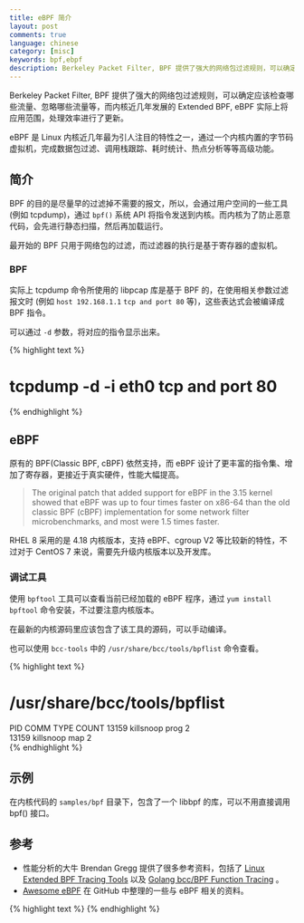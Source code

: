 ```yaml
---
title: eBPF 简介
layout: post
comments: true
language: chinese
category: [misc]
keywords: bpf,ebpf
description: Berkeley Packet Filter, BPF 提供了强大的网络包过滤规则，可以确定应该检查哪些流量、忽略哪些流量等，而内核近几年发展的 Extended BPF, eBPF 实际上将应用范围，处理效率进行了更新。eBPF 是 Linux 内核近几年最为引人注目的特性之一，通过一个内核内置的字节码虚拟机，完成数据包过滤、调用栈跟踪、耗时统计、热点分析等等高级功能。
---
```


Berkeley Packet Filter, BPF 提供了强大的网络包过滤规则，可以确定应该检查哪些流量、忽略哪些流量等，而内核近几年发展的 Extended BPF, eBPF 实际上将应用范围，处理效率进行了更新。

eBPF 是 Linux 内核近几年最为引人注目的特性之一，通过一个内核内置的字节码虚拟机，完成数据包过滤、调用栈跟踪、耗时统计、热点分析等等高级功能。

<!-- more -->

## 简介

BPF 的目的是尽量早的过滤掉不需要的报文，所以，会通过用户空间的一些工具 (例如 tcpdump)，通过 `bpf()` 系统 API 将指令发送到内核。而内核为了防止恶意代码，会先进行静态扫描，然后再加载运行。

最开始的 BPF 只用于网络包的过滤，而过滤器的执行是基于寄存器的虚拟机。

### BPF

实际上 tcpdump 命令所使用的 libpcap 库是基于 BPF 的，在使用相关参数过滤报文时 (例如 `host 192.168.1.1` `tcp and port 80` 等)，这些表达式会被编译成 BPF 指令。

可以通过 `-d` 参数，将对应的指令显示出来。

{% highlight text %}
# tcpdump -d -i eth0 tcp and port 80
{% endhighlight %}

## eBPF

原有的 BPF(Classic BPF, cBPF) 依然支持，而 eBPF 设计了更丰富的指令集、增加了寄存器，更接近于真实硬件，性能大幅提高。

> The original patch that added support for eBPF in the 3.15 kernel showed that eBPF was up to four times faster on x86-64 than the old classic BPF (cBPF) implementation for some network filter microbenchmarks, and most were 1.5 times faster.

RHEL 8 采用的是 4.18 内核版本，支持 eBPF、cgroup V2 等比较新的特性，不过对于 CentOS 7 来说，需要先升级内核版本以及开发库。

### 调试工具

使用 `bpftool` 工具可以查看当前已经加载的 eBPF 程序，通过 `yum install bpftool` 命令安装，不过要注意内核版本。

在最新的内核源码里应该包含了该工具的源码，可以手动编译。

<!--
https://www.redhat.com/en/blog/introduction-ebpf-red-hat-enterprise-linux-7

bpftool prog list
bpftool prog dump xlated id 3
-->

也可以使用 `bcc-tools` 中的 `/usr/share/bcc/tools/bpflist` 命令查看。

{% highlight text %}
# /usr/share/bcc/tools/bpflist
PID	COMM         	TYPE 	COUNT
13159  killsnoop    	prog 	2   
13159  killsnoop    	map  	2   
{% endhighlight %}


<!--
另外，增加了 `bpf()` 系统调用，用来与内核中的 eBPF 进行交互。

{% highlight c %}
int bpf(int cmd, union bpf_attr *attr, unsigned int size);
{% endhighlight %}

### 指令集

一条 eBPF 指令 8 字节长，对应的数据结构如下。

{% highlight c %}
struct bpf_insn {
	__u8  code;       /* opcode 操作码 */
	__u8  dst_reg:4;  /* dest register 目标寄存器 */
	__u8  src_reg:4;  /* source register 源寄存器 */
	__s16 off;        /* signed offset 偏移 */
	__s32 imm;        /* signed immediate constant 立即数 */
};
{% endhighlight %}

共8位，0,1,2这三位表示的是该操作的大类别：0X07
BPF_LD(0x00) /   BPF_LDX(0x01) /   BPF_ST(0x02) /  BPF_STX(0x03) /   BPF_ALU(0x04) /   BPF_JMP(0x05) /   BPF_RET(0x06) /    BPT_MISC(0x07)

对于 LD大类 来说：

3,4位表示的是位宽0x00 代表4字节，0x08：2字节，0x10：1个字节 0X18

5.6.7三位表示的是：0XE0

BPF_IMM / BPF_ABS / BPF_IND / BPF_MEM / BPF_LEN / BPF_MSH

对于ALU和JMP大类来说：

4,5,6,7 高四位表示的是具体的操作：0xf0

BPF_ADD / BPF_SUB / BPF_MUL / BPF_DIV / BPF_OR / BPF_AND / BPF_LSH / BPF_RSH / BPF_NEG / BPF_MOD / BPF_XOR / BPF_JA / BPF_JEQ / BPF_JGT / BPF_JGE / BPF_JSET /

第3位表示的是：0x08

BPF_K/BPF_X

BPF使用的寄存器包括：

* R0    - return value from in-kernel function, and exit value for eBPF program
* R1 - R5   - arguments from eBPF program to in-kernel function
* R6 - R9   - callee saved registers that in-kernel function will preserve
* R10   - read-only frame pointer to access stack


https://linux.cn/article-9507-1.html?pr
https://blog.csdn.net/pwl999/article/details/82884882
https://linux.cn/article-9630-1.html
-->


## 示例

在内核代码的 `samples/bpf` 目录下，包含了一个 libbpf 的库，可以不用直接调用 bpf() 接口。

## 参考

* 性能分析的大牛 Brendan Gregg 提供了很多参考资料，包括了 [Linux Extended BPF Tracing Tools](http://www.brendangregg.com/ebpf.html) 以及 [Golang bcc/BPF Function Tracing](http://www.brendangregg.com/blog/2017-01-31/golang-bcc-bpf-function-tracing.html) 。
* [Awesome eBPF](https://github.com/zoidbergwill/awesome-ebpf) 在 GitHub 中整理的一些与 eBPF 相关的资料。


<!--
关于BPF详细的介绍，详细清单
https://linux.cn/article-9507-1.html


https://opensource.com/article/17/9/intro-ebpf

关于cBPF的相关介绍
https://www.tcpdump.org/papers/
https://www.kernel.org/doc/Documentation/networking/filter.txt

## eBPF

eBPF 有点类似于 V8 引擎，

https://github.com/iovisor/bcc/blob/master/docs/tutorial.md
https://github.com/iovisor/bcc/blob/master/docs/tutorial_bcc_python_developer.md




eBPF的相关资料
https://github.com/zoidbergwill/awesome-ebpf
https://qmonnet.github.io/whirl-offload/2016/09/01/dive-into-bpf/


libelf的使用
https://www.zybuluo.com/devilogic/note/139554

介绍如何使用eBPF的最简单内容
https://github.com/pratyushanand/learn-bpf/
https://opensource.com/article/17/9/intro-ebpf

关于eBPF的概览
http://vger.kernel.org/netconf2015Starovoitov-bpf_collabsummit_2015feb20.pdf


## Startify
https://blog.csdn.net/mdl13412/article/details/44081489

eBPF 从头开始，一篇很详细的文章
https://bolinfest.github.io/opensnoop-native/
https://github.com/bolinfest/rust-ebpf-demo

ulimits的设置
https://feichashao.com/ulimit_demo/
https://blogs.oracle.com/linux/notes-on-bpf-1
-->



{% highlight text %}
{% endhighlight %}

